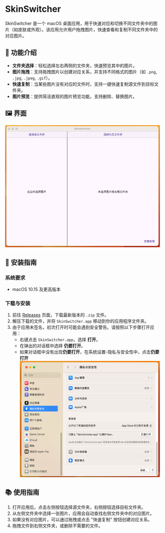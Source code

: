 # SkinSwitcher

SkinSwitcher 是一个 macOS 桌面应用，用于快速对应和切换不同文件夹中的图片（如皮肤或外观）。该应用允许用户拖拽图片，快速查看和复制不同文件夹中的对应图片。

## 🎨 功能介绍

- **文件夹选择**：轻松选择左右两侧的文件夹，快速预览其中的图片。
- **图片拖拽**：支持拖拽图片以创建对应关系，并支持不同格式的图片（如 `.png`, `.jpg`, `.jpeg`, `.gif`）。
- **快速复制**：当某些图片没有对应的文件时，支持一键快速复制源文件到目标文件夹。
- **图片预览**：提供简洁直观的图片预览功能，支持删除、替换图片。

## 🖼️ 界面

![SkinSwitcher Screenshot](./doc/img/show1.png)

## 🚀 安装指南

### 系统要求
- macOS 10.15 及更高版本

### 下载与安装

1. 前往 [Releases](https://github.com/XFSeven7/SkinSwitcher/releases/) 页面，下载最新版本的 `.zip` 文件。
2. 解压下载的文件，并将 `SkinSwitcher.app` 移动到你的应用程序文件夹。
3. 由于应用未签名，初次打开时可能会遇到安全警告。请按照以下步骤打开应用：
    - 右键点击 `SkinSwitcher.app`，选择 **打开**。
    - 在弹出的对话框中选择 **仍要打开**。
    - 如果对话框中没有出现**仍要打开**，在系统设置-隐私与安全性中，点击**仍要打开**
      ![SkinSwitcher Screenshot](./doc/img/system_tip.png)

## 📚 使用指南

1. 打开应用后，点击左侧按钮选择源文件夹，右侧按钮选择目标文件夹。
2. 从左侧文件夹中选择一张图片，应用会自动查找右侧文件夹中的对应图片。
3. 如果没有对应图片，可以通过拖拽或点击 "快速复制" 按钮创建对应关系。
4. 拖拽文件到右侧文件夹，或删除不需要的文件。

